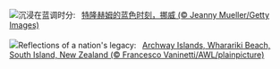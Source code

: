 ![](https://www.bing.com/th?id=OHR.BlueNorway_ZH-CN7489077966_UHD.jpg&w=1000)沉浸在蓝调时分:&nbsp;&ensp;[特隆赫姆的蓝色时刻，挪威 (© Jeanny Mueller/Getty Images)](https://www.bing.com/th?id=OHR.BlueNorway_ZH-CN7489077966_UHD.jpg)
<br><br/>
![](https://www.bing.com/th?id=OHR.WhararikiBeach_EN-US3505877495_UHD.jpg&w=1000)Reflections of a nation's legacy:&nbsp;&ensp;[Archway Islands, Wharariki Beach, South Island, New Zealand (© Francesco Vaninetti/AWL/plainpicture)](https://www.bing.com/th?id=OHR.WhararikiBeach_EN-US3505877495_UHD.jpg)
<br><br/>
